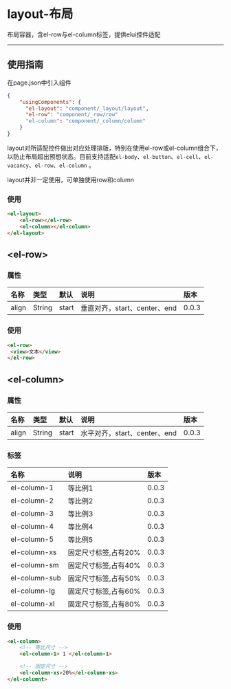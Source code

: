# layout-布局

布局容器，含el-row与el-column标签，提供elui控件适配

---

## 使用指南

在page.json中引入组件

```json
{
    "usingComponents": {
      "el-layout": "component/_layout/layout",
      "el-row": "component/_row/row"
      "el-column": "component/_column/column"
    }
}
```

layout对所适配控件做出对应处理排版，特别在使用el-row或el-column组合下，以防止布局超出预想状态。目前支持适配`el-body`、`el-button`、`el-cell`、`el-vacancy`、`el-row`、`el-column` 。

layout并非一定使用，可单独使用row和column

### 使用

```html
<el-layout>
    <el-row></el-row>
    <el-column></el-column>
</el-layout>
```

## &lt;el-row&gt;

### 属性

| 名称 | 类型 | 默认 | 说明 | 版本 |
| :--- | :--- | :--- | :--- | :--- |
| align | String | start | 垂直对齐，start、center、end | 0.0.3 |

### 使用

```html
<el-row>
 <view>文本</view>
</el-row>
```

## &lt;el-column&gt;

### 属性

| 名称 | 类型 | 默认 | 说明 | 版本 |
| :--- | :--- | :--- | :--- | :--- |
| align | String | start | 水平对齐，start、center、end | 0.0.3 |

### 标签

| 名称 | 说明 | 版本 |
| :--- | :--- | :--- |
| el-column-1 | 等比例1 | 0.0.3 |
| el-column-2 | 等比例2 | 0.0.3 |
| el-column-3 | 等比例3 | 0.0.3 |
| el-column-4 | 等比例4 | 0.0.3 |
| el-column-5 | 等比例5 | 0.0.3 |
| el-column-xs | 固定尺寸标签,占有20% | 0.0.3 |
| el-column-sm | 固定尺寸标签,占有40% | 0.0.3 |
| el-column-sub | 固定尺寸标签,占有50% | 0.0.3 |
| el-column-lg | 固定尺寸标签,占有60% | 0.0.3 |
| el-column-xl | 固定尺寸标签,占有80% | 0.0.3 |

### 使用

```html
<el-column>
    <!-- 等比尺寸 -->
    <el-column-1> 1 </el-column-1>

    <!-- 固定尺寸 -->
    <el-column-xs>20%</el-column-xs>
</el-columnt>
```



